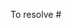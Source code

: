 <!-- 
Please enter each Issue number you are resolving in your PR
e.g. 
To fix #1
To resolve #2
-->
To resolve #
